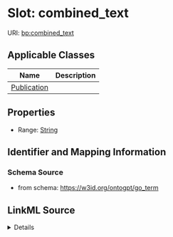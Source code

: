 # Slot: combined_text

URI: [bp:combined_text](http://w3id.org/ontogpt/biological-process-templatecombined_text)



<!-- no inheritance hierarchy -->




## Applicable Classes

| Name | Description |
| --- | --- |
[Publication](Publication.md) | 






## Properties

* Range: [String](String.md)







## Identifier and Mapping Information







### Schema Source


* from schema: https://w3id.org/ontogpt/go_term




## LinkML Source

<details>
```yaml
name: combined_text
from_schema: https://w3id.org/ontogpt/go_term
rank: 1000
alias: combined_text
owner: Publication
domain_of:
- Publication
range: string

```
</details>